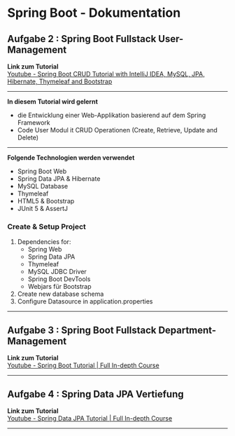 # Spring Boot - Dokumentation

## Aufgabe 2 : Spring Boot Fullstack User-Management
**Link zum Tutorial**  
[Youtube - Spring Boot CRUD Tutorial with IntelliJ IDEA, MySQL, JPA, Hibernate, Thymeleaf and Bootstrap](https://www.youtube.com/watch?v=u8a25mQcMOI&ab_channel=CodeJava)  

---
**In diesem Tutorial wird gelernt**
* die Entwicklung einer Web-Applikation basierend auf dem Spring Framework
* Code User Modul it CRUD Operationen (Create, Retrieve, Update and Delete)
---
**Folgende Technologien werden verwendet**
* Spring Boot Web
* Spring Data JPA & Hibernate
* MySQL Database
* Thymeleaf
* HTML5 & Bootstrap
* JUnit 5 & AssertJ

### Create & Setup Project

1. Dependencies for:
   * Spring Web
   * Spring Data JPA
   * Thymeleaf
   * MySQL JDBC Driver
   * Spring Boot DevTools
   * Webjars für Bootstrap
2. Create new database schema
3. Configure Datasource in application.properties


---

## Aufgabe 3 : Spring Boot Fullstack Department-Management
**Link zum Tutorial**  
[Youtube - Spring Boot Tutorial | Full In-depth Course](https://www.youtube.com/watch?v=c3gKseNAs9w&ab_channel=DailyCodeBuffer)

---
## Aufgabe 4 : Spring Data JPA Vertiefung
**Link zum Tutorial**  
[Youtube - Spring Data JPA Tutorial | Full In-depth Course](https://www.youtube.com/watch?v=XszpXoII9Sg&ab_channel=DailyCodeBuffer)

---
